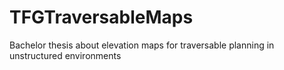 # TFGTraversableMaps
Bachelor thesis about elevation maps for traversable planning in unstructured environments
